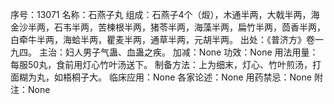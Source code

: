 序号：13071
名称：石燕子丸
组成：石燕子4个（煅），木通半两，大戟半两，海金沙半两，石韦半两，苦楝根半两，猪苓半两，海藻半两，扁竹半两，茴香半两，白牵牛半两，海蛤半两，瞿麦半两，通草半两，元胡半两。
出处：《普济方》卷一九四。
主治：妇人男子气蛊、血蛊之疾。
加减：None
功效：None
用法用量：每服50丸，食前用灯心竹叶汤送下。
制备方法：上为细末，灯心、竹叶煎汤，打面糊为丸，如梧桐子大。
临床应用：None
各家论述：None
用药禁忌：None
附注：None
